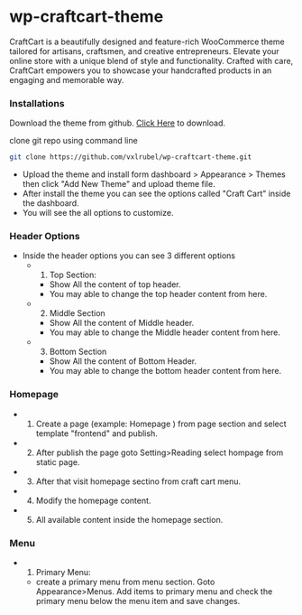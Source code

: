 # wp-craftcart-theme
CraftCart is a beautifully designed and feature-rich WooCommerce theme tailored for artisans, craftsmen, and creative entrepreneurs. Elevate your online store with a unique blend of style and functionality. Crafted with care, CraftCart empowers you to showcase your handcrafted products in an engaging and memorable way.

### Installations

   Download the theme from github. [Click Here](https://github.com/vxlrubel/wp-craftcart-theme/archive/refs/heads/main.zip) to download.

   clone git repo using command line
   ``` bash
   git clone https://github.com/vxlrubel/wp-craftcart-theme.git
   ```
   - Upload the theme and install form dashboard &gt; Appearance &gt; Themes then click "Add New Theme" and    upload theme file.
   - After install the theme you can see the options called "Craft Cart" inside the dashboard.
   - You will see the all options to customize.


### Header Options

- Inside the header options you can see 3 different options
   - 01. Top Section: 
      - Show All the content of top header.
      - You may able to change the top header content from here.
   - 02. Middle Section
      - Show All the content of Middle header.
      - You may able to change the Middle header content from here.
   - 03. Bottom Section
      - Show All the content of Bottom Header.
      - You may able to change the bottom header content from here.


### Homepage

   - 01. Create a page (example: Homepage ) from page section and select template "frontend" and publish.
   - 02. After publish the page goto Setting&gt;Reading select hompage from static page.
   - 03. After that visit homepage sectino from craft cart menu.
   - 04. Modify the homepage content.
   - 05. All available content inside the homepage section.

### Menu

 - 01. Primary Menu:
   - create a primary menu from menu section. Goto Appearance&gt;Menus. Add items to primary menu and check
                  the primary menu below the menu item and save changes.